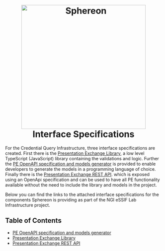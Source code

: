 <h1 align="center">
  <br>
  <a href="https://www.sphereon.com"><img src="https://sphereon.com/content/themes/sphereon/assets/img/logo.svg" alt="Sphereon" width="400"></a>
  <br> Interface Specifications
  <br>
</h1>

For the Credential Query Infrastructure, three interface specifications are created. First there is the [Presentation Exchange Library](../functional_specifications/functional_specification_of_pe_library_component.md), a low level TypeScript (JavaScript) library containing the validations and logic. Further the [PE OpenAPI specification and models generator](../functional_specifications/functional_specification_of_pe_openapi_spec_and_models_generator_component.md) is provided to enable developers to generate the models in a programming language of choice. Finally there is the [Presentation Exchange REST API](../functional_specifications/functional_specification_of_pe_rest_api_component.md). which is exposed using an OpenApi specification and can be used to have all PE functionality available without the need to include the library and models in the project.  

Below you can find the links to the attached interface specifications for the components Sphereon is providing as part of the NGI eSSIF Lab Infrastructure project.

## Table of Contents

* [PE OpenAPI specification and models generator](./interface_specification_of_pe_openapi_spec_and_models_generator_component.md)
* [Presentation Exchange Library](./interface_specification_of_pe_library_component.md)
* [Presentation Exchange REST API](./interface_specification_of_pe_rest_api_component.md)
